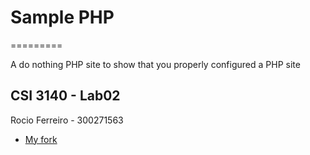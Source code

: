 # Sample PHP
=========

A do nothing PHP site to show that you properly configured a PHP site

## CSI 3140 - Lab02

Rocio Ferreiro - 300271563

- [My fork](https://github.com/rocioferreiro/samplephp)
